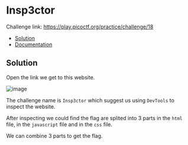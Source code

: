 # Insp3ctor 
Challenge link: https://play.picoctf.org/practice/challenge/18
- [Solution](#solution)
- [Documentation](#documentation)
## Solution
Open the link we get to this website.

![image](https://github.com/user-attachments/assets/0ecd77c4-bed5-4c97-b8d0-5e48b41e4c09)

The challenge name is `Insp3ctor` which suggest us using `DevTools` to inspect the website.

After inspecting we could find the flag are splited into 3 parts in the `html` file, in the `javascript` file and in the `css` file.

We can combine 3 parts to get the flag.
